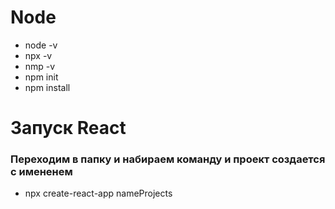 # Node

- node -v
- npx -v
- nmp -v
- npm init
- npm install

# Запуск React

### Переходим в папку и набираем команду и проект создается с имененем

- npx create-react-app nameProjects
